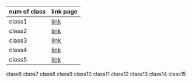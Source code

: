 num of class|            link page
------------| --------------------------------
class1       | [ link](https://jarrar93.github.io/Code-201-Reading-Notes/read01a)
class2        | [link](https://jarrar93.github.io/Code-201-Reading-Notes/class02)
class3         | [link](https://jarrar93.github.io/Code-201-Reading-Notes/read03)
class4         | [link](https://jarrar93.github.io/Code-201-Reading-Notes/read04)
class5         | [ link](https://jarrar93.github.io/Code-201-Reading-Notes/read05)
class6
class7
class8
class9
class10
class11
class12
class13
class14
class15
